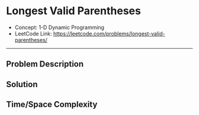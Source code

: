 # Longest Valid Parentheses

- Concept: 1-D Dynamic Programming
- LeetCode Link: https://leetcode.com/problems/longest-valid-parentheses/

---

## Problem Description

## Solution

## Time/Space Complexity

